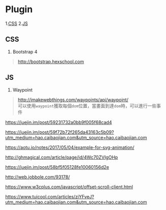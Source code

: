 # Plugin
1.[CSS](#css)
2.[JS](#js)
## <span id="css">CSS</span>
1. Bootstrap 4
> http://bootstrap.hexschool.com

## <span id="js">JS</span>
1. Waypoint
> http://imakewebthings.com/waypoints/api/waypoint/<br>
> 可以使用`waypoint`獲取每個`dom`位置，當畫面到達`dom`時，可以進行一些事件


https://juejin.im/post/59231732a0bb9f005f68cad4

https://juejin.im/post/59f72b72f265da43163c5b09?utm_medium=hao.caibaojian.com&utm_source=hao.caibaojian.com

https://aotu.io/notes/2017/05/04/example-for-svg-animation/

http://ghmagical.com/article/page/id/4Wc70ZVIgOHp

https://juejin.im/post/58bf5f05128fe10060156d2e

http://web.jobbole.com/93178/

https://www.w3cplus.com/javascript/offset-scroll-client.html

https://www.tuicool.com/articles/ziYFveJ?utm_medium=hao.caibaojian.com&utm_source=hao.caibaojian.com
